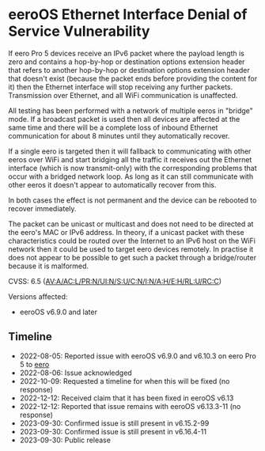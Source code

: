 eeroOS Ethernet Interface Denial of Service Vulnerability
=========================================================

If eero Pro 5 devices receive an IPv6 packet where the payload length is zero
and contains a hop-by-hop or destination options extension header that refers
to another hop-by-hop or destination options extension header that doesn't
exist (because the packet ends before providing the content for it) then the
Ethernet interface will stop receiving any further packets. Transmission over
Ethernet, and all WiFi communication is unaffected.

All testing has been performed with a network of multiple eeros in "bridge"
mode. If a broadcast packet is used then all devices are affected at the same
time and there will be a complete loss of inbound Ethernet communication for
about 8 minutes until they automatically recover.

If a single eero is targeted then it will fallback to communicating with other
eeros over WiFi and start bridging all the traffic it receives out the Ethernet
interface (which is now transmit-only) with the corresponding problems that
occur with a bridged network loop. As long as it can still communicate with
other eeros it doesn't appear to automatically recover from this.

In both cases the effect is not permanent and the device can be rebooted to
recover immediately.

The packet can be unicast or multicast and does not need to be directed at the
eero's MAC or IPv6 address. In theory, if a unicast packet with these
characteristics could be routed over the Internet to an IPv6 host on the WiFi
network then it could be used to target eero devices remotely. In practise it
does not appear to be possible to get such a packet through a bridge/router
because it is malformed.

CVSS: 6.5 ([AV:A/AC:L/PR:N/UI:N/S:U/C:N/I:N/A:H/E:H/RL:U/RC:C](https://nvd.nist.gov/vuln-metrics/cvss/v3-calculator?vector=AV:A/AC:L/PR:N/UI:N/S:U/C:N/I:N/A:H/E:H/RL:U/RC:C&version=3.1))

Versions affected:
* eeroOS v6.9.0 and later

Timeline
--------
* 2022-08-05: Reported issue with eeroOS v6.9.0 and v6.10.3 on eero Pro 5 to [eero](https://eero.com/)
* 2022-08-06: Issue acknowledged
* 2022-10-09: Requested a timeline for when this will be fixed (no response)
* 2022-12-12: Received claim that it has been fixed in eeroOS v6.13
* 2022-12-12: Reported that issue remains with eeroOS v6.13.3-11 (no response)
* 2023-09-30: Confirmed issue is still present in v6.15.2-99
* 2023-09-30: Confirmed issue is still present in v6.16.4-11
* 2023-09-30: Public release
